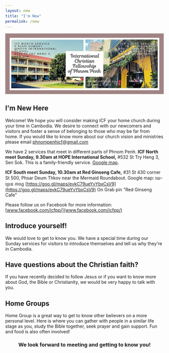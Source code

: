 ```yaml
---
layout: new
title: "I'm New"
permalink: /new
---
```

![ICF group photo](assets/images/icf-banner.jpg)

## I'm New Here

Welcome! We hope you will consider making ICF your home church during your time in Cambodia. 
We desire to connect with our newcomers and visitors and foster a sense of belonging to those 
who may be far from home. If you would like to know more about our church vision and ministries 
please email [phnompenhicf@gmail.com](phnompenhicf@gmail.com)

We have 2 services that meet in different parts of Phnom Penh.
**ICF North meet Sunday, 9.30am at HOPE International School,**
#532 St Try Heng 3, Sen Sok. This is a family-friendly service.
[Google map](https://goo.gl/maps/fJuXRrKpmG96mqyA7).

**ICF South meet Sunday, 10.30am at Red Ginseng Cafe,** 
#31 St 430 corner St 500, Phsar Deum Thkov near the Mermaid Roundabout. 
Google map: ឃេ-ប្រេន កាហ្វេ [https://goo.gl/maps/evkC79ueYvYbxCsV9](https://goo.gl/maps/evkC79ueYvYbxCsV9)
On Grab pin "Red Ginseng Cafe"

Please follow us on Facebook for more information: 
[www.facebook.com/icfpp/](www.facebook.com/icfpp/)

## Introduce yourself!
We would love to get to know you. We have a special time during our Sunday services for visitors to introduce themselves and tell us why they're in Cambodia. 

## Have questions about the Christian faith?
If you have recently decided to follow Jesus or if you want to know more about God, the Bible or Christianity, we would be very happy to talk with you. 

## Home Groups
Home Group is a great way to get to know other believers on a more personal level. Here is where you can gather with people in a similar life stage as you, study the Bible together, seek prayer and gain support. Fun and food is also often involved! 

<h3><center>We look forward to meeting and getting to know you!</center></h3>

